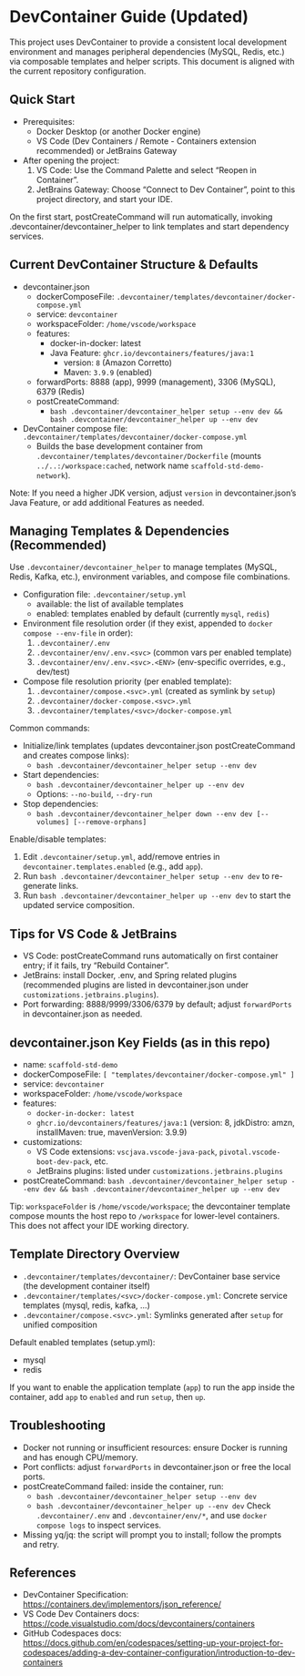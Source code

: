# DevContainer Guide (Updated)

This project uses DevContainer to provide a consistent local development environment and manages peripheral dependencies (MySQL, Redis, etc.) via composable templates and helper scripts. This document is aligned with the current repository configuration.

## Quick Start

- Prerequisites:
  - Docker Desktop (or another Docker engine)
  - VS Code (Dev Containers / Remote - Containers extension recommended) or JetBrains Gateway
- After opening the project:
  1) VS Code: Use the Command Palette and select “Reopen in Container”.
  2) JetBrains Gateway: Choose “Connect to Dev Container”, point to this project directory, and start your IDE.

On the first start, postCreateCommand will run automatically, invoking .devcontainer/devcontainer_helper to link templates and start dependency services.

## Current DevContainer Structure & Defaults

- devcontainer.json
  - dockerComposeFile: `.devcontainer/templates/devcontainer/docker-compose.yml`
  - service: `devcontainer`
  - workspaceFolder: `/home/vscode/workspace`
  - features:
    - docker-in-docker: latest
    - Java Feature: `ghcr.io/devcontainers/features/java:1`
      - version: `8` (Amazon Corretto)
      - Maven: `3.9.9` (enabled)
  - forwardPorts: 8888 (app), 9999 (management), 3306 (MySQL), 6379 (Redis)
  - postCreateCommand:
    - `bash .devcontainer/devcontainer_helper setup --env dev && bash .devcontainer/devcontainer_helper up --env dev`
- DevContainer compose file: `.devcontainer/templates/devcontainer/docker-compose.yml`
  - Builds the base development container from `.devcontainer/templates/devcontainer/Dockerfile` (mounts `../..:/workspace:cached`, network name `scaffold-std-demo-network`).

Note: If you need a higher JDK version, adjust `version` in devcontainer.json’s Java Feature, or add additional Features as needed.

## Managing Templates & Dependencies (Recommended)

Use `.devcontainer/devcontainer_helper` to manage templates (MySQL, Redis, Kafka, etc.), environment variables, and compose file combinations.

- Configuration file: `.devcontainer/setup.yml`
  - available: the list of available templates
  - enabled: templates enabled by default (currently `mysql`, `redis`)
- Environment file resolution order (if they exist, appended to `docker compose --env-file` in order):
  1) `.devcontainer/.env`
  2) `.devcontainer/env/.env.<svc>` (common vars per enabled template)
  3) `.devcontainer/env/.env.<svc>.<ENV>` (env-specific overrides, e.g., dev/test)
- Compose file resolution priority (per enabled template):
  1) `.devcontainer/compose.<svc>.yml` (created as symlink by `setup`)
  2) `.devcontainer/docker-compose.<svc>.yml`
  3) `.devcontainer/templates/<svc>/docker-compose.yml`

Common commands:
- Initialize/link templates (updates devcontainer.json postCreateCommand and creates compose links):
  - `bash .devcontainer/devcontainer_helper setup --env dev`
- Start dependencies:
  - `bash .devcontainer/devcontainer_helper up --env dev`
  - Options: `--no-build`, `--dry-run`
- Stop dependencies:
  - `bash .devcontainer/devcontainer_helper down --env dev [--volumes] [--remove-orphans]`

Enable/disable templates:
1) Edit `.devcontainer/setup.yml`, add/remove entries in `devcontainer.templates.enabled` (e.g., add `app`).
2) Run `bash .devcontainer/devcontainer_helper setup --env dev` to re-generate links.
3) Run `bash .devcontainer/devcontainer_helper up --env dev` to start the updated service composition.

## Tips for VS Code & JetBrains

- VS Code: postCreateCommand runs automatically on first container entry; if it fails, try “Rebuild Container”.
- JetBrains: install Docker, .env, and Spring related plugins (recommended plugins are listed in devcontainer.json under `customizations.jetbrains.plugins`).
- Port forwarding: 8888/9999/3306/6379 by default; adjust `forwardPorts` in devcontainer.json as needed.

## devcontainer.json Key Fields (as in this repo)

- name: `scaffold-std-demo`
- dockerComposeFile: `[
  "templates/devcontainer/docker-compose.yml"
]`
- service: `devcontainer`
- workspaceFolder: `/home/vscode/workspace`
- features:
  - `docker-in-docker: latest`
  - `ghcr.io/devcontainers/features/java:1` (version: 8, jdkDistro: amzn, installMaven: true, mavenVersion: 3.9.9)
- customizations:
  - VS Code extensions: `vscjava.vscode-java-pack`, `pivotal.vscode-boot-dev-pack`, etc.
  - JetBrains plugins: listed under `customizations.jetbrains.plugins`
- postCreateCommand: `bash .devcontainer/devcontainer_helper setup --env dev && bash .devcontainer/devcontainer_helper up --env dev`

Tip: `workspaceFolder` is `/home/vscode/workspace`; the devcontainer template compose mounts the host repo to `/workspace` for lower-level containers. This does not affect your IDE working directory.

## Template Directory Overview

- `.devcontainer/templates/devcontainer/`: DevContainer base service (the development container itself)
- `.devcontainer/templates/<svc>/docker-compose.yml`: Concrete service templates (mysql, redis, kafka, ...)
- `.devcontainer/compose.<svc>.yml`: Symlinks generated after `setup` for unified composition

Default enabled templates (setup.yml):
- mysql
- redis

If you want to enable the application template (`app`) to run the app inside the container, add `app` to `enabled` and run `setup`, then `up`.

## Troubleshooting

- Docker not running or insufficient resources: ensure Docker is running and has enough CPU/memory.
- Port conflicts: adjust `forwardPorts` in devcontainer.json or free the local ports.
- postCreateCommand failed: inside the container, run:
  - `bash .devcontainer/devcontainer_helper setup --env dev`
  - `bash .devcontainer/devcontainer_helper up --env dev`
  Check `.devcontainer/.env` and `.devcontainer/env/*`, and use `docker compose logs` to inspect services.
- Missing yq/jq: the script will prompt you to install; follow the prompts and retry.

## References

- DevContainer Specification: https://containers.dev/implementors/json_reference/
- VS Code Dev Containers docs: https://code.visualstudio.com/docs/devcontainers/containers
- GitHub Codespaces docs: https://docs.github.com/en/codespaces/setting-up-your-project-for-codespaces/adding-a-dev-container-configuration/introduction-to-dev-containers
